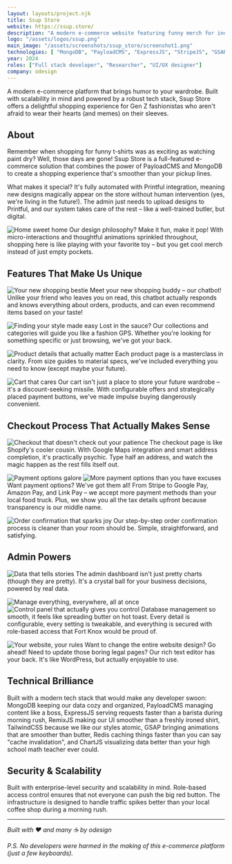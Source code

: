 ```yaml
---
layout: layouts/project.njk
title: Ssup Store
website: https://ssup.store/
description: "A modern e-commerce website featuring funny merch for individuals that want to speak from their heart."
logo: "/assets/logos/ssup.png"
main_image: "/assets/screenshots/ssup_store/screenshot1.png"
technologies: [ "MongoDB", "PayloadCMS", "ExpressJS", "StripeJS", "GSAP", "RemixJS", "TailwindCSS", "i18next", "SharpJS", "Redis", "ChartJS" ]
year: 2024
roles: ["Full stack developer", "Researcher", "UI/UX designer"]
company: odesign
---
```

A modern e-commerce platform that brings humor to your wardrobe. Built with scalability in mind and powered by a robust tech stack, Ssup Store offers a delightful shopping experience for Gen Z fashionistas who aren't afraid to wear their hearts (and memes) on their sleeves.

## About

Remember when shopping for funny t-shirts was as exciting as watching paint dry? Well, those days are gone! Ssup Store is a full-featured e-commerce solution that combines the power of PayloadCMS and MongoDB to create a shopping experience that's smoother than your pickup lines.

What makes it special? It's fully automated with Printful integration, meaning new designs magically appear on the store without human intervention (yes, we're living in the future!). The admin just needs to upload designs to Printful, and our system takes care of the rest – like a well-trained butler, but digital.

![Home sweet home](/assets/screenshots/ssup_store/screenshot1.png)
Our design philosophy? Make it fun, make it pop! With micro-interactions and thoughtful animations sprinkled throughout, shopping here is like playing with your favorite toy – but you get cool merch instead of just empty pockets.

## Features That Make Us Unique

![Your new shopping bestie](/assets/screenshots/ssup_store/screenshot2.png)
Meet your new shopping buddy – our chatbot! Unlike your friend who leaves you on read, this chatbot actually responds and knows everything about orders, products, and can even recommend items based on your taste!

![Finding your style made easy](/assets/screenshots/ssup_store/screenshot3.png)
Lost in the sauce? Our collections and categories will guide you like a fashion GPS. Whether you're looking for something specific or just browsing, we've got your back.

![Product details that actually matter](/assets/screenshots/ssup_store/screenshot4.png)
Each product page is a masterclass in clarity. From size guides to material specs, we've included everything you need to know (except maybe your future).

![Cart that cares](/assets/screenshots/ssup_store/screenshot5.png)
Our cart isn't just a place to store your future wardrobe – it's a discount-seeking missile. With configurable offers and strategically placed payment buttons, we've made impulse buying dangerously convenient.

## Checkout Process That Actually Makes Sense

![Checkout that doesn't check out your patience](/assets/screenshots/ssup_store/screenshot6.png)
The checkout page is like Shopify's cooler cousin. With Google Maps integration and smart address completion, it's practically psychic. Type half an address, and watch the magic happen as the rest fills itself out.

![Payment options galore](/assets/screenshots/ssup_store/screenshot7.png)
![More payment options than you have excuses](/assets/screenshots/ssup_store/screenshot8.png)
Want payment options? We've got them all! From Stripe to Google Pay, Amazon Pay, and Link Pay – we accept more payment methods than your local food truck. Plus, we show you all the tax details upfront because transparency is our middle name.

![Order confirmation that sparks joy](/assets/screenshots/ssup_store/screenshot9.png)
Our step-by-step order confirmation process is cleaner than your room should be. Simple, straightforward, and satisfying.

## Admin Powers 

![Data that tells stories](/assets/screenshots/ssup_store/screenshot10.png)
The admin dashboard isn't just pretty charts (though they are pretty). It's a crystal ball for your business decisions, powered by real data.

![Manage everything, everywhere, all at once](/assets/screenshots/ssup_store/screenshot11.png)
![Control panel that actually gives you control](/assets/screenshots/ssup_store/screenshot12.png)
Database management so smooth, it feels like spreading butter on hot toast. Every detail is configurable, every setting is tweakable, and everything is secured with role-based access that Fort Knox would be proud of.

![Your website, your rules](/assets/screenshots/ssup_store/screenshot13.png)
Want to change the entire website design? Go ahead! Need to update those boring legal pages? Our rich text editor has your back. It's like WordPress, but actually enjoyable to use.

## Technical Brilliance

Built with a modern tech stack that would make any developer swoon:
MongoDB keeping our data cozy and organized, PayloadCMS managing content like a boss, ExpressJS serving requests faster than a barista during morning rush, RemixJS making our UI smoother than a freshly ironed shirt, TailwindCSS because we like our styles atomic, GSAP bringing animations that are smoother than butter, Redis caching things faster than you can say "cache invalidation", and ChartJS visualizing data better than your high school math teacher ever could.

## Security & Scalability

Built with enterprise-level security and scalability in mind. Role-based access control ensures that not everyone can push the big red button. The infrastructure is designed to handle traffic spikes better than your local coffee shop during a morning rush.

---

*Built with ❤️ and many ☕ by odesign*

*P.S. No developers were harmed in the making of this e-commerce platform (just a few keyboards).*
